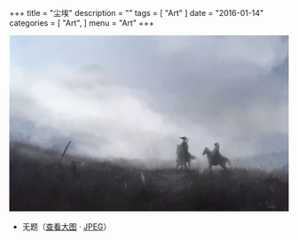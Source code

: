 +++
title = "尘埃"
description = ""
tags = [
    "Art"
]
date = "2016-01-14"
categories = [
    "Art",
]
menu = "Art"
+++

![请使用支持Webp的浏览器(最新版Chrome/FireFox)查看](/images/post/20160114121200.webp)

* 无题（[查看大图](/images/post/20160114121200.webp "webp格式图片") &middot; [JPEG](/images/post/20160114121200.jpg "jpeg格式图片")）
